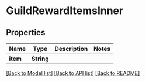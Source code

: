 # GuildRewardItemsInner

## Properties

Name | Type | Description | Notes
------------ | ------------- | ------------- | -------------
**item** | **String** |  | 

[[Back to Model list]](../README.md#documentation-for-models) [[Back to API list]](../README.md#documentation-for-api-endpoints) [[Back to README]](../README.md)


